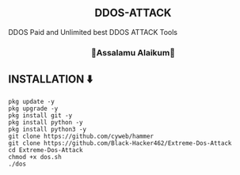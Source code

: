 <center><h2>DDOS-ATTACK</h2></center>

DDOS 
Paid and Unlimited best DDOS ATTACK Tools
<center><h3>🖤Assalamu Alaikum🖤</h3></center>

<h2>INSTALLATION ⬇️</h2>



```
pkg update -y
pkg upgrade -y
pkg install git -y
pkg install python -y
pkg install python3 -y
git clone https://github.com/cyweb/hammer
git clone https://github.com/Black-Hacker462/Extreme-Dos-Attack
cd Extreme-Dos-Attack
chmod +x dos.sh
./dos
```
